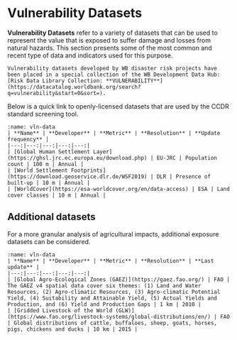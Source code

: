 # Vulnerability Datasets

**Vulnerability Datasets** refer to a variety of datasets that can be used to represent the value that is exposed to suffer damage and losses from natural hazards.
This section presents some of the most common and recent type of data and indicators used for this purpose.

```{seealso}
Vulnerability datasets developed by WB disaster risk projects have been placed in a special collection of the WB Development Data Hub: [Risk Data Library Collection: **VULNERABILITY**](https://datacatalog.worldbank.org/search?q=vulnerability&start=0&sort=).
```

Below is a quick link to openly-licensed datasets that are used by the CCDR standard screening tool.

```{table}
:name: vln-data
| **Name** | **Developer** | **Metric** | **Resolution** | **Update frequency** |
|---:|---:|---:|---:|---:|
| [Global Human Settlement Layer](https://ghsl.jrc.ec.europa.eu/download.php) | EU-JRC | Population count | 100 m | Annual |
| [World Settlement Footprints](https://download.geoservice.dlr.de/WSF2019) | DLR | Presence of built-up | 10 m | Annual |
| [WorldCover](https://esa-worldcover.org/en/data-access) | ESA | Land cover classes | 10 m | Annual |
```

## Additional datasets

For a more granular analysis of agricultural impacts, additional exposure datasets can be considered.

```{table}
:name: vln-data
| **Name** | **Developer** | **Metric** | **Resolution** | **Last update** |
|---:|---:|---:|---:|---:|
| [Global Agro-Ecological Zones (GAEZ)](https://gaez.fao.org/) | FAO | The GAEZ v4 spatial data cover six themes: (1) Land and Water Resources, (2) Agro-climatic Resources, (3) Agro-climatic Potential Yield, (4) Suitability and Attainable Yield, (5) Actual Yields and Production, and (6) Yield and Production Gaps | 1 km | 2010 |
| [Gridded Livestock of the World (GLW)](https://www.fao.org/livestock-systems/global-distributions/en/) | FAO | Global distributions of cattle, buffaloes, sheep, goats, horses, pigs, chickens and ducks | 10 km | 2015 |
```